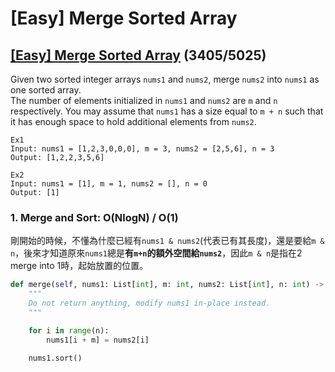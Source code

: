 # \[Easy\] Merge Sorted Array

## [\[Easy\] Merge Sorted Array](https://leetcode.com/problems/merge-sorted-array/)           \(3405/5025\)

Given two sorted integer arrays `nums1` and `nums2`, merge `nums2` into `nums1` as one sorted array.  
The number of elements initialized in `nums1` and `nums2` are `m` and `n` respectively. You may assume that `nums1` has a size equal to `m + n` such that it has enough space to hold additional elements from `nums2`.

```text
Ex1
Input: nums1 = [1,2,3,0,0,0], m = 3, nums2 = [2,5,6], n = 3
Output: [1,2,2,3,5,6]

Ex2
Input: nums1 = [1], m = 1, nums2 = [], n = 0
Output: [1]
```

### 1. Merge and Sort: O\(NlogN\) / O\(1\)

剛開始的時候，不懂為什麼已經有`nums1 & nums2`\(代表已有其長度\)，還是要給`m & n`，後來才知道原來`nums1`總是**有`m+n`的額外空間給`nums2`**，因此`m & n`是指在2 merge into 1時，起始放置的位置。

```python
def merge(self, nums1: List[int], m: int, nums2: List[int], n: int) -> None:
    """
    Do not return anything, modify nums1 in-place instead.
    """

    for i in range(n):
        nums1[i + m] = nums2[i]

    nums1.sort()
```

